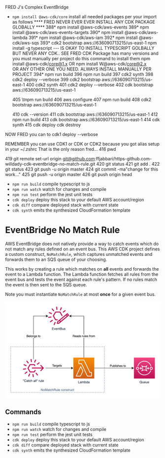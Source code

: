 
FRED J's Complex EventBridge

- `npm install @aws-cdk/core` install all needed packages per your import as follows
**** FRED NEVER EVER EVER INSTALL ANY CDK PACKAGE GLOBALLY ****
388* npm install @aws-cdk/aws-events
  389* npm install @aws-cdk/aws-events-targets
  390* npm install @aws-cdk/aws-lambda
  391* npm install @aws-cdk/aws-iam
  392* npm install @aws-cdk/aws-sqs
  393* cdk2 bootstrap aws://636090713215/us-east-1
  npm install -g typescript   --- IS OKAY TO INSTALL TYPESCRIPT GOLBALLY BUT NEVER ANY CDK..
  SEE FRED CDK Package has many versions and you must manually per project do this command to install them 
  npm install @aws-cdk/core@1.x       OR
  npm install W@aws-cdk/core@2.x       
  OR ANY OTHER ONE YOU NEED.  ALWAYS INSTALL MANUALLY PER PROJECT
  394* npm run build
  396  npm run build
  397  cdk2 synth
  398  cdk2 deploy --verbose
  399  cdk2 bootstrap aws://636090713215/us-east-1
  400  cdk2 synth
  401  cdk2 deploy --verbose
  402  cdk bootstrap aws://636090713215/us-east-1
 
  405  \tnpm run build
  406  aws configure
  407  npm run build
  408  cdk2 bootstrap aws://636090713215/us-east-1

  410  cdk --version
  411  cdk bootstrap aws://636090713215/us-east-1
  412  npm run build
  413  cdk bootstrap aws://636090713215/us-east-1
  414  cdk synth
  415  cdk deploy
cdk destroy

NOW FRED you can to cdk1 deploy --verbose

REMEMBER you can use CDK1 or CDK or CDK2 because you got alias setup in your ~/.zshrc         That is the only reason fred...
  416  pwd

  419  git remote set-url origin git@github.com:ffjabbari/https-github.com-willdady-cdk-eventbridge-no-match-rule.git
  420  git status
  421  git add .
  422  git status
  423  git push -u origin master
  424  git commit -ma"change for this work..."
  425  git push -u origin master
  426  git push origin head


- `npm run build` compile typescript to js
- `npm run watch` watch for changes and compile
- `npm run test` perform the jest unit tests
- `cdk deploy` deploy this stack to your default AWS account/region
- `cdk diff` compare deployed stack with current state
- `cdk synth` emits the synthesized CloudFormation template



# EventBridge No Match Rule

AWS EventBridge does not natively provide a way to catch events which do not match any rules defined on an event bus. This AWS CDK project defines a custom construct, `NoMatchRule`, which captures unmatched events and forwards them to an SQS queue of your choosing.

This works by creating a rule which matches on **all** events and forwards the event to a Lambda function. The Lambda function fetches all rules from the event bus and tests the event against each rule's pattern. If no rules match the event is then sent to the SQS queue.

Note you must instantiate `NoMatchRule` at most **once** for a given event bus.

![Architecture diagram](./diagram.png)

## Commands

- `npm run build` compile typescript to js
- `npm run watch` watch for changes and compile
- `npm run test` perform the jest unit tests
- `cdk deploy` deploy this stack to your default AWS account/region
- `cdk diff` compare deployed stack with current state
- `cdk synth` emits the synthesized CloudFormation template

